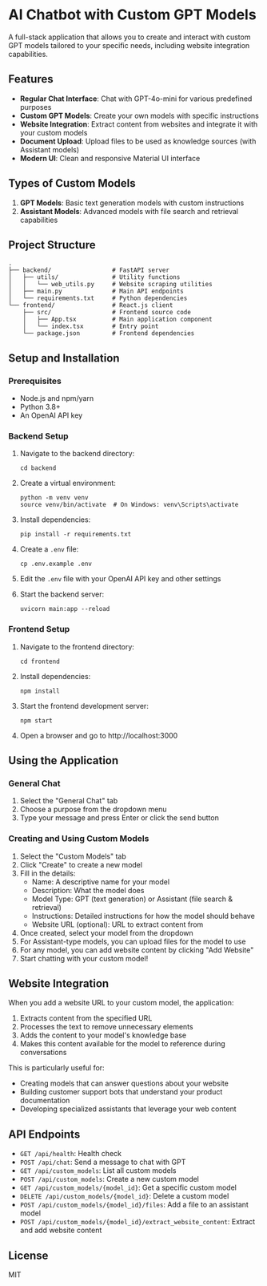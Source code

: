 # AI Chatbot with Custom GPT Models

A full-stack application that allows you to create and interact with custom GPT models tailored to your specific needs, including website integration capabilities.

## Features

- **Regular Chat Interface**: Chat with GPT-4o-mini for various predefined purposes
- **Custom GPT Models**: Create your own models with specific instructions
- **Website Integration**: Extract content from websites and integrate it with your custom models
- **Document Upload**: Upload files to be used as knowledge sources (with Assistant models)
- **Modern UI**: Clean and responsive Material UI interface

## Types of Custom Models

1. **GPT Models**: Basic text generation models with custom instructions
2. **Assistant Models**: Advanced models with file search and retrieval capabilities

## Project Structure

```
.
├── backend/                 # FastAPI server
│   ├── utils/               # Utility functions
│   │   └── web_utils.py     # Website scraping utilities
│   ├── main.py              # Main API endpoints
│   └── requirements.txt     # Python dependencies
└── frontend/                # React.js client
    ├── src/                 # Frontend source code
    │   ├── App.tsx          # Main application component
    │   └── index.tsx        # Entry point
    └── package.json         # Frontend dependencies
```

## Setup and Installation

### Prerequisites

- Node.js and npm/yarn
- Python 3.8+
- An OpenAI API key

### Backend Setup

1. Navigate to the backend directory:
   ```
   cd backend
   ```

2. Create a virtual environment:
   ```
   python -m venv venv
   source venv/bin/activate  # On Windows: venv\Scripts\activate
   ```

3. Install dependencies:
   ```
   pip install -r requirements.txt
   ```

4. Create a `.env` file:
   ```
   cp .env.example .env
   ```

5. Edit the `.env` file with your OpenAI API key and other settings

6. Start the backend server:
   ```
   uvicorn main:app --reload
   ```

### Frontend Setup

1. Navigate to the frontend directory:
   ```
   cd frontend
   ```

2. Install dependencies:
   ```
   npm install
   ```

3. Start the frontend development server:
   ```
   npm start
   ```

4. Open a browser and go to http://localhost:3000

## Using the Application

### General Chat

1. Select the "General Chat" tab
2. Choose a purpose from the dropdown menu
3. Type your message and press Enter or click the send button

### Creating and Using Custom Models

1. Select the "Custom Models" tab
2. Click "Create" to create a new model
3. Fill in the details:
   - Name: A descriptive name for your model
   - Description: What the model does
   - Model Type: GPT (text generation) or Assistant (file search & retrieval)
   - Instructions: Detailed instructions for how the model should behave
   - Website URL (optional): URL to extract content from
4. Once created, select your model from the dropdown
5. For Assistant-type models, you can upload files for the model to use
6. For any model, you can add website content by clicking "Add Website"
7. Start chatting with your custom model!

## Website Integration

When you add a website URL to your custom model, the application:

1. Extracts content from the specified URL
2. Processes the text to remove unnecessary elements
3. Adds the content to your model's knowledge base
4. Makes this content available for the model to reference during conversations

This is particularly useful for:
- Creating models that can answer questions about your website
- Building customer support bots that understand your product documentation
- Developing specialized assistants that leverage your web content

## API Endpoints

- `GET /api/health`: Health check
- `POST /api/chat`: Send a message to chat with GPT
- `GET /api/custom_models`: List all custom models
- `POST /api/custom_models`: Create a new custom model
- `GET /api/custom_models/{model_id}`: Get a specific custom model
- `DELETE /api/custom_models/{model_id}`: Delete a custom model
- `POST /api/custom_models/{model_id}/files`: Add a file to an assistant model
- `POST /api/custom_models/{model_id}/extract_website_content`: Extract and add website content

## License

MIT 